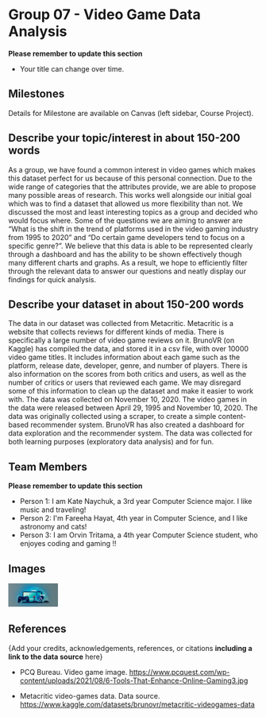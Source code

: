 # Group 07 - Video Game Data Analysis

**Please remember to update this section**

- Your title can change over time.

## Milestones

Details for Milestone are available on Canvas (left sidebar, Course Project).

## Describe your topic/interest in about 150-200 words

As a group, we have found a common interest in video games which makes this dataset perfect for us because of this personal connection. Due to the wide range of categories that the attributes provide, we are able to propose many possible areas of research. This works well alongside our initial goal which was to find a dataset that allowed us more flexibility than not. We discussed the most and least interesting topics as a group and decided who would focus where. Some of the questions we are aiming to answer are “What is the shift in the trend of platforms used in the video gaming industry from 1995 to 2020” and “Do certain game developers tend to focus on a specific genre?”. We believe that this data is able to be represented clearly through a dashboard and has the ability to be shown effectively though many different charts and graphs. As a result, we hope to efficiently filter through the relevant data to answer our questions and neatly display our findings for quick analysis.

## Describe your dataset in about 150-200 words

The data in our dataset was collected from Metacritic. Metacritic is a website that collects reviews for different kinds of media. There is specifically a large number of video game reviews on it. BrunoVR (on Kaggle) has compiled the data, and stored it in a csv file, with over 10000 video game titles. It includes information about each game such as the platform, release date, developer, genre, and number of players. There is also information on the scores from both critics and users, as well as the number of critics or users that reviewed each game. We may disregard some of this information to clean up the dataset and make it easier to work with. The data was collected on November 10, 2020. The video games in the data were released between April 29, 1995 and November 10, 2020. The data was originally collected using a scraper, to create a simple content-based recommender system. BrunoVR has also created a dashboard for data exploration and the recommender system. The data was collected for both learning purposes (exploratory data analysis) and for fun.

## Team Members

**Please remember to update this section**

- Person 1: I am Kate Naychuk, a 3rd year Computer Science major. I like music and traveling!
- Person 2: I'm Fareeha Hayat, 4th year in Computer Science, and I like astronomy and cats!
- Person 3: I am Orvin Tritama, a 4th year Computer Science student, who enjoyes coding and gaming !!

## Images


<img src ="images/video-game-image.jpg" width="100px">

## References

{Add your credits, acknowledgements, references, or citations **including a link to the data source** here}

- PCQ Bureau. Video game image. https://www.pcquest.com/wp-content/uploads/2021/08/6-Tools-That-Enhance-Online-Gaming3.jpg

- Metacritic video-games data. Data source. https://www.kaggle.com/datasets/brunovr/metacritic-videogames-data
